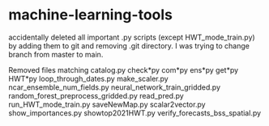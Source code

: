 # machine-learning-tools

accidentally deleted all important .py scripts (except HWT_mode_train.py) by adding them to git
and removing .git directory. I was trying to change branch from master to main.

Removed files matching
catalog.py check\*py com\*py ens\*py get\*py HWT\*py loop_through_dates.py make_scaler.py ncar_ensemble_num_fields.py neural_network_train_gridded.py random_forest_preprocess_gridded.py read_pred.py run_HWT_mode_train.py saveNewMap.py scalar2vector.py show_importances.py showtop2021HWT.py verify_forecasts_bss_spatial.py
